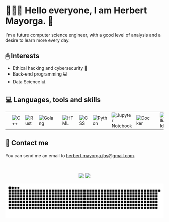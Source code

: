
# 👨🏻‍💻 Hello everyone, I am Herbert Mayorga. 👋

I'm a future computer science engineer, with a good level of analysis and a desire to learn more every day.

## 🖱 Interests
- Ethical hacking and cybersecurity 🔐
- Back-end programming 💻
- Data Science 📊

## 💻 Languages, tools  and skills
<table>
<tr>
<td><img align="center" alt="C" width="42px" src="https://raw.githubusercontent.com/github/explore/f3e22f0dca2be955676bc70d6214b95b13354ee8/topics/c/c.png"> </td>
<td><img align="center" alt="C++" width="32px" src="https://upload.wikimedia.org/wikipedia/commons/thumb/1/18/ISO_C%2B%2B_Logo.svg/1200px-ISO_C%2B%2B_Logo.svg.png"> </td>
<td><img align="center" alt="Rust" width="42px" src="https://i.blogs.es/53fd11/rustician-rust-lenguaje/1366_2000.png"> </td>
<td><img align="center" alt="Golang" width="42px" src="https://upload.wikimedia.org/wikipedia/commons/thumb/0/05/Go_Logo_Blue.svg/2560px-Go_Logo_Blue.svg.png"> </td>
<td><img align="center" alt="JavaScript" width="32px" src="https://raw.githubusercontent.com/github/explore/80688e429a7d4ef2fca1e82350fe8e3517d3494d/topics/javascript/javascript.png" ></td>
<td><img align="center" alt="HTML" width="32px" src="https://cdn-icons-png.flaticon.com/512/732/732212.png?w=360" ></td>
<td><img align="center" alt="CSS" width="32px" src="https://cdn4.iconfinder.com/data/icons/social-media-logos-6/512/121-css3-512.png" ></td>
<td><img align="center" alt="Python" width="32px" src="https://upload.wikimedia.org/wikipedia/commons/thumb/c/c3/Python-logo-notext.svg/768px-Python-logo-notext.svg.png" ></td>
<td><img align="center" alt="Jupyter Notebook" width="32px" src="https://upload.wikimedia.org/wikipedia/commons/thumb/3/38/Jupyter_logo.svg/1200px-Jupyter_logo.svg.png" ></td>
<td><img align="center" alt="Docker" width="42px" src="https://cursosdedesarrollo.com/wp-content/uploads/2019/08/Moby-logo.png"> </td>
<td><img align="center" alt="VSCode" width="32px" src="https://raw.githubusercontent.com/github/explore/80688e429a7d4ef2fca1e82350fe8e3517d3494d/topics/visual-studio-code/visual-studio-code.png" ></td>
<td><img align="center" alt="IntelliJ Idea" width="32px" src="https://i.imgur.com/Agb22jo.png" ></td>
<td><img align="center" alt="Bash" width="32px" src="https://upload.wikimedia.org/wikipedia/commons/thumb/4/4b/Bash_Logo_Colored.svg/2048px-Bash_Logo_Colored.svg.png" ></td>
<td><img align="center" alt="GitHub" width="32px" src="https://github.com/fluidicon.png" ></td>
<td><img align="center" alt="MySQL" width="45px" src="https://1000marcas.net/wp-content/uploads/2020/11/MySQL-logo.png"> </td>
<td><img align="center" alt="SQLite" width="32px" src="https://www.aprendexojo.com/wp-content/uploads/2018/03/Sqlite.png"> </td>
</tr>
</table>

## 📨 Contact me
You can send me an email to <a href="mailto:herbert.mayorga.jbs@gmail.com">herbert.mayorga.jbs@gmail.com</a>.  
<br/>
<br/>
<div align="center">

<img height="180em" src="https://github-readme-stats.vercel.app/api?username=herbertm21&show_icons=true&include_all_commits=true&count_private=true&bg_color=141321&title_color=7631f2&text_color=ffffff&border_radius=10&locale=en&text_bold=true"/>

<img height="180em" src="https://github-readme-stats.vercel.app/api/top-langs/?username=herbertm21&layout=compact&langs_count=7&bg_color=141321&title_color=7631f2&text_color=ffffff&border_radius=10&locale=en&text_bold=true"/>

![snake animation](https://github.com/HerbertM21/HerbertM21/blob/main/github-contribution-grid-snake.svg)

</div>
